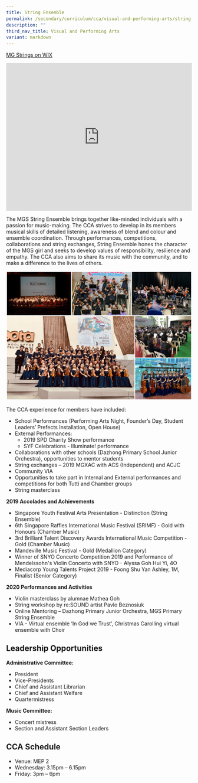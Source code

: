 ```yaml
---
title: String Ensemble
permalink: /secondary/curriculum/cca/visual-and-performing-arts/string-ensemble/
description: ""
third_nav_title: Visual and Performing Arts
variant: markdown
---
```

[MG Strings on WIX](https://mgstringsofficial.wixsite.com/website-2)

<div style="width:100%; height:400px">
  <iframe class="ive_eobj_center" allowfullscreen="" frameborder="0" src="https://www.youtube.com/embed/isq_j2oQ5iU" height="100%" width="100%">
  </iframe>
</div>

The MGS String Ensemble brings together like-minded individuals with a passion for music-making. The CCA strives to develop in its members musical skills of detailed listening, awareness of blend and colour and ensemble coordination. Through performances, competitions, collaborations and string exchanges, String Ensemble hones the character of the MGS girl and seeks to develop values of responsibility, resilience and empathy. The CCA also aims to share its music with the community, and to make a difference to the lives of others.

![](/images/Sec_cca/string%20ensemble.jpg)

The CCA experience for members have included:

*   School Performances (Performing Arts Night, Founder’s Day, Student Leaders’ Prefects Installation, Open House)
*   External Performances:
    *   2019 SPD Charity Show performance
    *   SYF Celebrations - Illuminate! performance
*   Collaborations with other schools (Dazhong Primary School Junior Orchestra), opportunities to mentor students
*   String exchanges – 2019 MGXAC with ACS (Independent) and ACJC
*   Community VIA
*   Opportunities to take part in Internal and External performances and competitions for both Tutti and Chamber groups
*   String masterclass

**2019 Accolades and Achievements**

*   Singapore Youth Festival Arts Presentation - Distinction (String Ensemble)
*   6th Singapore Raffles International Music Festival (SRIMF) - Gold with Honours (Chamber Music)
*   3rd Brilliant Talent Discovery Awards International Music Competition - Gold (Chamber Music)
*   Mandeville Music Festival - Gold (Medallion Category)
*   Winner of SNYO Concerto Competition 2019 and Performance of Mendelssohn's Violin Concerto with SNYO - Alyssa Goh Hui Yi, 4O
*   Mediacorp Young Talents Project 2019 - Foong Shu Yan Ashley, 1M, Finalist (Senior Category)

  

**2020 Performances and Activities**

*   Violin masterclass by alumnae Mathea Goh&nbsp;
*   String workshop by re:SOUND artist Pavlo Beznosiuk
*   Online Mentoring – Dazhong Primary Junior Orchestra, MGS Primary String Ensemble&nbsp;
*   VIA - Virtual ensemble ‘In God we Trust’, Christmas Carolling virtual ensemble with Choir


## Leadership Opportunities

**Administrative Committee:**
- President
- Vice-Presidents
- Chief and Assistant Librarian
- Chief and Assistant Welfare
- Quartermistress

**Music Committee:**
- Concert mistress
- Section and Assistant Section Leaders

## CCA Schedule
* Venue: MEP 2
* Wednesday: 3.15pm – 6.15pm
* Friday: 3pm – 6pm